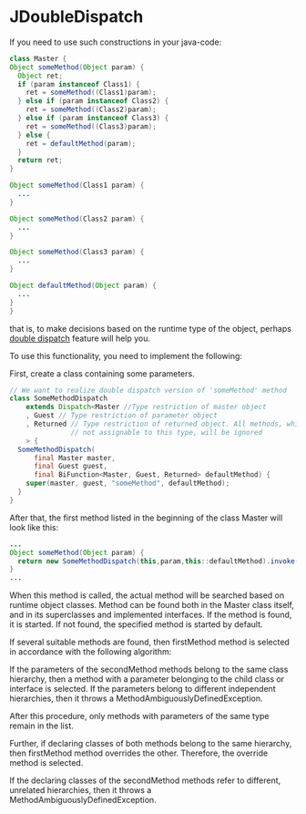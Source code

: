 # JDoubleDispatch

If you need to use such constructions in your java-code:

```java
class Master {
Object someMethod(Object param) {
  Object ret;
  if (param instanceof Class1) {
    ret = someMethod((Class1)param);
  } else if (param instanceof Class2) {
    ret = someMethod((Class2)param);
  } else if (param instanceof Class3) {
    ret = someMethod((Class3)param);
  } else {
    ret = defaultMethod(param);
  }
  return ret;
}

Object someMethod(Class1 param) {
  ...
}

Object someMethod(Class2 param) {
  ...
}

Object someMethod(Class3 param) {
  ...
}

Object defaultMethod(Object param) {
  ...
}
}
```
that is, to make decisions based on the runtime type of the object, perhaps [double dispatch](https://en.wikipedia.org/wiki/Double_dispatch) feature will help you.

To use this functionality, you need to implement the following:

First, create a class containing some parameters.

```java
// We want to realize double dispatch version of 'someMethod' method
class SomeMethodDispatch
    extends Dispatch<Master //Type restriction of master object
    , Guest // Type restriction of parameter object
    , Returned // Type restriction of returned object. All methods, which return result is
               // not assignable to this type, will be ignored
    > {
  SomeMethodDispatch(
      final Master master,
      final Guest guest,
      final BiFunction<Master, Guest, Returned> defaultMethod) {
    super(master, guest, "someMethod", defaultMethod);
  }
}
```

After that, the first method listed in the beginning of the class Master will look like this:

```java
...
Object someMethod(Object param) {
  return new SomeMethodDispatch(this,param,this::defaultMethod).invoke();
}
...
```

When this method is called, the actual method will be searched based on runtime object classes. 
Method can be found both in the Master class itself, and in its superclasses and implemented interfaces.
If the method is found, it is started. If not found, the specified method is started by default.

If several suitable methods are found, then firstMethod method is selected in accordance with the following algorithm:

If the parameters of the secondMethod methods belong to the same class hierarchy, then a method with a 
parameter belonging to the child class or interface is selected. If the parameters belong to 
different independent hierarchies, then it throws a MethodAmbiguouslyDefinedException.

After this procedure, only methods with parameters of the same type remain in the list.

Further, if declaring classes of both methods belong to the same hierarchy, then firstMethod method 
overrides the other. Therefore, the override method is selected.

If the declaring classes of the secondMethod methods refer to different, unrelated hierarchies, then it 
throws a MethodAmbiguouslyDefinedException.

